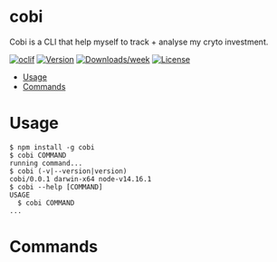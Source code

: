 cobi
====

Cobi is a CLI that help myself to track + analyse my cryto investment.

[![oclif](https://img.shields.io/badge/cli-oclif-brightgreen.svg)](https://oclif.io)
[![Version](https://img.shields.io/npm/v/cobi.svg)](https://npmjs.org/package/cobi)
[![Downloads/week](https://img.shields.io/npm/dw/cobi.svg)](https://npmjs.org/package/cobi)
[![License](https://img.shields.io/npm/l/cobi.svg)](https://github.com/Vico1993/cobi/blob/master/package.json)

<!-- toc -->
* [Usage](#usage)
* [Commands](#commands)
<!-- tocstop -->
# Usage
<!-- usage -->
```sh-session
$ npm install -g cobi
$ cobi COMMAND
running command...
$ cobi (-v|--version|version)
cobi/0.0.1 darwin-x64 node-v14.16.1
$ cobi --help [COMMAND]
USAGE
  $ cobi COMMAND
...
```
<!-- usagestop -->
# Commands
<!-- commands -->

<!-- commandsstop -->
